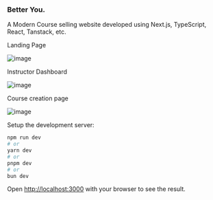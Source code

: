 ### Better You.

A Modern Course selling website developed using Next.js, TypeScript, React, Tanstack, etc.


Landing Page

![image](https://github.com/PrathameshSonje/Better-You/assets/111238447/399f19ed-9b9b-4cfb-9e73-5110b35d5c5d)


Instructor Dashboard


![image](https://github.com/PrathameshSonje/Better-You/assets/111238447/7a1d9756-6332-496a-a2c6-494c89169932)


Course creation page


![image](https://github.com/PrathameshSonje/Better-You/assets/111238447/fe55da27-b854-4a9d-86d0-6505a79628e4)



Setup the development server:

```bash
npm run dev
# or
yarn dev
# or
pnpm dev
# or
bun dev
```

Open [http://localhost:3000](http://localhost:3000) with your browser to see the result.
